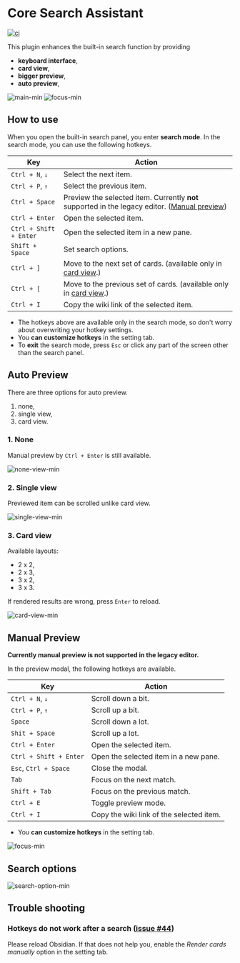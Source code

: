 # Core Search Assistant

[![ci](https://github.com/qawatake/obsidian-core-search-assistant-plugin/actions/workflows/ci.yml/badge.svg?branch=main&event=schedule)](https://github.com/qawatake/obsidian-core-search-assistant-plugin/actions/workflows/ci.yml)

This plugin enhances the built-in search function by providing
- **keyboard interface**,
- **card view**,
- **bigger preview**,
- **auto preview**,

![main-min](https://user-images.githubusercontent.com/38106890/150084212-d47733c7-3e84-437c-a257-5dd7ee6a8be5.gif)
![focus-min](https://user-images.githubusercontent.com/38106890/151547284-739a18a3-3467-4964-b59b-de8c2673018c.gif)

## How to use
When you open the built-in search panel, you enter **search mode**.
In the search mode, you can use the following hotkeys.

| Key | Action |
| -- | -- |
| `Ctrl + N`, `↓` | Select the next item. |
| `Ctrl + P`, `↑` | Select the previous item. |
| `Ctrl + Space` | Preview the selected item. Currently **not** supported in the legacy editor. ([Manual preview](#manual-preview)) |
| `Ctrl + Enter` | Open the selected item. |
| `Ctrl + Shift + Enter` | Open the selected item in a new pane. |
| `Shift + Space` | Set search options. |
| `Ctrl + ]` | Move to the next set of cards. (available only in [card view](#3-card-view).) |
| `Ctrl + [` | Move to the previous set of cards. (available only in [card view](#3-card-view).) |
| `Ctrl + I` | Copy the wiki link of the selected item. |

- The hotkeys above are available only in the search mode, so don't worry about overwriting your hotkey settings.
- You **can customize hotkeys** in the setting tab.
- To **exit** the search mode, press `Esc` or click any part of the screen other than the search panel.

## Auto Preview
There are three options for auto preview.
1. none,
2. single view,
3. card view.

### 1. None

Manual preview by `Ctrl + Enter`  is still available.

![none-view-min](https://user-images.githubusercontent.com/38106890/150082308-493df0a0-e9d4-46ee-8957-c11a2f5ce628.gif)

### 2. Single view

Previewed item can be scrolled unlike card view.

![single-view-min](https://user-images.githubusercontent.com/38106890/150082234-54a39bce-5ba7-4b53-88c7-603310f14274.gif)

### 3. Card view

Available layouts:
- 2 x 2,
- 2 x 3,
- 3 x 2,
- 3 x 3.

If rendered results are wrong, press `Enter` to reload.

![card-view-min](https://user-images.githubusercontent.com/38106890/150082177-6a14a509-b6f9-449f-90d1-7e198ae2d3d3.gif)

## Manual Preview
**Currently manual preview is not supported in the legacy editor.**

In the preview modal, the following hotkeys are available.

| Key | Action |
| -- | -- |
| `Ctrl + N`, `↓` | Scroll down a bit. |
| `Ctrl + P`, `↑` | Scroll up a bit. |
| `Space` | Scroll down a lot. |
| `Shit + Space` | Scroll up a lot. |
| `Ctrl + Enter` | Open the selected item. |
| `Ctrl + Shift + Enter` | Open the selected item in a new pane. |
| `Esc`, `Ctrl + Space` | Close the modal. |
| `Tab` | Focus on the next match. |
| `Shift + Tab` | Focus on the previous match. |
| `Ctrl + E` | Toggle preview mode. |
| `Ctrl + I` | Copy the wiki link of the selected item. |

- You **can customize hotkeys** in the setting tab.

![focus-min](https://user-images.githubusercontent.com/38106890/151547284-739a18a3-3467-4964-b59b-de8c2673018c.gif)

## Search options

![search-option-min](https://user-images.githubusercontent.com/38106890/150083314-0834e593-2cd6-46c6-8706-5582e987037a.gif)

## Trouble shooting
### Hotkeys do not work after a search ([issue #44](https://github.com/qawatake/obsidian-core-search-assistant-plugin/issues/44))
Please reload Obsidian.
If that does not help you, enable the *Render cards manually* option in the setting tab.
